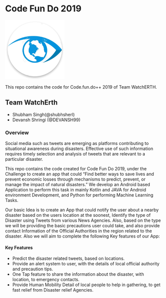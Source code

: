 # Code Fun Do 2019
![Watcherth](App/app/src/main/res/mipmap-xxxhdpi/ic_launcher.png?raw=true "Watcherth")

This repo contains the code for Code.fun.do++ 2019 of Team WatchERTH.

## Team WatchErth

* Shubham Singh(@shubhsherl)
* Devansh Shringi (@DEVANSH99)

### Overview

Social media such as tweets are emerging as platforms contributing to situational awareness during disasters. Effective use of such information requires timely selection and analysis of tweets that are relevant to a particular disaster. 

This repo contains the code created for Code Fun Do 2019, under the Challenge to create an app that could “Find better ways to save lives and prevent economic losses through mechanisms to predict, prevent, or manage the impact of natural disasters.” We develop an Android based Application to perform this task in mainly Kotlin and JAVA for Android environment Development, and Python for performing Machine Learning Tasks.

Our basic Idea is to create an App that could notify the user about a nearby disaster based on the users location at the soonest, Identify the type of Disaster using Tweets from various News Agencies. Also, based on the type we will be providing the basic precautions user could take, and also provide contact Information of the Official Authorities in the region related to the disaster.
Also we will aim to complete the following Key features of our App:

#### Key Features
* Predict the disaster related tweets, based on locations.
* Provide an alert system to user, with the details of local official authority and precaution tips. 
* One Tap feature to share the information about the disaster, with location, to emergency contacts.
* Provide Human Mobility Detail of local people to help in gathering, to get fast relief from Disaster relief Agencies.
